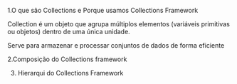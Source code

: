 1.O que são Collections e Porque usamos Collections Framework

Collection é um objeto que agrupa múltiplos
elementos (variáveis primitivas ou objetos)
dentro de uma única unidade.

Serve para armazenar e processar 
conjuntos de dados de forma eficiente 

2.Composição do Collections framework


3. Hierarqui do Collections Framework

